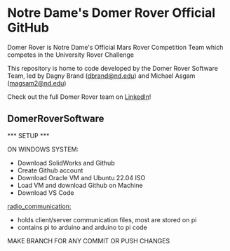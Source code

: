 # Notre Dame's Domer Rover Official GitHub
Domer Rover is Notre Dame's Official Mars Rover Competition Team which competes in the University Rover Challenge

This repository is home to code developed by the Domer Rover Software Team, led by Dagny Brand (dbrand@nd.edu) and Michael Asgam (magsam2@nd.edu)

Check out the full Domer Rover team on [LinkedIn](https://www.linkedin.com/company/domer-rover/mycompany/)!

## DomerRoverSoftware

*** SETUP ***

ON WINDOWS SYSTEM:
- Download SolidWorks and Github
- Create Github account
- Download Oracle VM and Ubuntu 22.04 ISO
- Load VM and download Github on Machine
- Download VS Code 


[radio_communication:](https://github.com/mikeyags1016/DomerRoverSoftware/tree/main/radio_communication)
- holds client/server communication files, most are stored on pi
- contains pi to arduino and arduino to pi code


MAKE BRANCH FOR ANY COMMIT OR PUSH CHANGES

